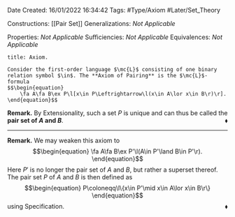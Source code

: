 <div class="topSpace"></div>

Date Created: 16/01/2022 16:34:42
Tags: #Type/Axiom #Later/Set_Theory

Constructions: [[Pair Set]]
Generalizations: _Not Applicable_

Properties: _Not Applicable_
Sufficiencies: _Not Applicable_
Equivalences: _Not Applicable_

``` ad-Axiom
title: Axiom.

Consider the first-order language $\mc{L}$ consisting of one binary relation symbol $\in$. The **Axiom of Pairing** is the $\mc{L}$-formula
$$\begin{equation}
    \fa A\fa B\ex P\l[x\in P\Leftrightarrow\l(x\in A\lor x\in B\r)\r].
\end{equation}$$

```

**Remark.** By Extensionality, such a set $P$ is unique and can thus be called the **pair set of $A$ and $B$**.<span style="float:right;">$\blacklozenge$</span>

---

**Remark.** We may weaken this axiom to
$$\begin{equation}
    \fa A\fa B\ex P'\l(A\in P'\land B\in P'\r).
\end{equation}$$
Here $P'$ is no longer the pair set of $A$ and $B$, but rather a superset thereof. The pair set $P$ of $A$ and $B$ is then defined as
$$\begin{equation}
    P\coloneqq\l\{x\in P'\mid x\in A\lor x\in B\r\}
\end{equation}$$
using Specification.<span style="float:right;">$\blacklozenge$</span>
